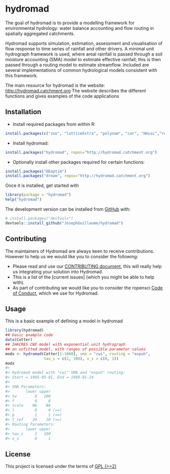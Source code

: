 
<!-- README.md is generated from README.Rmd. Please edit that file -->

# hydromad

<!-- badges: start -->

<!-- badges: end -->

The goal of hydromad is to provide a modelling framework for
environmental hydrology: water balance accounting and flow routing in
spatially aggregated catchments.

Hydromad supports simulation, estimation, assessment and visualisation
of flow response to time series of rainfall and other drivers. A minimal
unit hydrograph framework is used, where areal rainfall is passed
through a soil moisture accounting (SMA) model to estimate effective
rainfall; this is then passed through a routing model to estimate
streamflow. Included are several implementations of common hydrological
models consistent with this framework.

The main resource for hydromad is the website:
<http://hydromad.catchment.org> The website describes the different
functions and gives examples of the code applications

## Installation

<!--- You can install the released version of hydromad from [CRAN](https://CRAN.R-project.org) with:

``` r
install.packages("hydromad")
```
--->

  - Install required packages from within R:

<!-- end list -->

``` r
install.packages(c("zoo", "latticeExtra", "polynom", "car", "Hmisc","reshape"))
```

  - Install hydromad:

<!-- end list -->

``` r
install.packages("hydromad", repos="http://hydromad.catchment.org")
```

  - Optionally install other packages required for certain functions:

<!-- end list -->

``` r
install.packages("DEoptim")
install.packages("dream", repos="http://hydromad.catchment.org")
```

Once it is installed, get started with

``` r
library(package = "hydromad")
help("hydromad")
```

The development version can be installed from
[GitHub](https://github.com/) with:

``` r
# install.packages("devtools")
devtools::install_github("JosephGuillaume/hydromad")
```

## Contributing

The maintainers of Hydromad are always keen to receive contributions.
However to help us we would like you to consider the following:

  - Please read and use our [CONTRIBUTING
    document](https://github.com/josephguillaume/hydromad/blob/master/docs/CONTRIBUTING.md),
    this will really help us integrating your solution into Hydromad.  
  - This is a list of the \[current issues\] (which you might be able to
    help with).  
  - As part of contributing we would like you to consider the ropensci
    [Code of Conduct](https://ropensci.org/code-of-conduct/), which we
    use for Hydromad.

## Usage

This is a basic example of defining a model in hydromad

``` r
library(hydromad)
## basic example code
data(Cotter)
## IHACRES CWI model with exponential unit hydrograph
## an unfitted model, with ranges of possible parameter values
modx <- hydromad(Cotter[1:1000], sma = "cwi", routing = "expuh",
                 tau_s = c(2, 100), v_s = c(0, 1))
modx
#> 
#> Hydromad model with "cwi" SMA and "expuh" routing:
#> Start = 1966-05-01, End = 1969-01-24
#> 
#> SMA Parameters:
#>       lower upper     
#> tw        0   100     
#> f         0     8     
#> scale    NA    NA     
#> l         0     0 (==)
#> p         1     1 (==)
#> t_ref    20    20 (==)
#> Routing Parameters:
#>       lower upper  
#> tau_s     2   100  
#> v_s       0     1
```

## License

This project is licensed under the terms of [GPL
(\>=2)](https://github.com/josephguillaume/hydromad/blob/master/DESCRIPTION)
